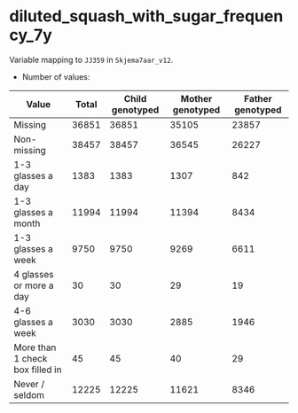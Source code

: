 # diluted_squash_with_sugar_frequency_7y
Variable mapping to `JJ359` in `Skjema7aar_v12`.
- Number of values:

| Value | Total | Child genotyped | Mother genotyped | Father genotyped |
| ----- | ----- | --------------- | ---------------- | ---------------- |
| Missing | 36851 | 36851 | 35105 | 23857 |
| Non-missing | 38457 | 38457 | 36545 | 26227 |
| 1-3 glasses a day | 1383 | 1383 | 1307 |842 |
| 1-3 glasses a month | 11994 | 11994 | 11394 |8434 |
| 1-3 glasses a week | 9750 | 9750 | 9269 |6611 |
| 4 glasses or more a day | 30 | 30 | 29 |19 |
| 4-6 glasses a week | 3030 | 3030 | 2885 |1946 |
| More than 1 check box filled in | 45 | 45 | 40 |29 |
| Never / seldom | 12225 | 12225 | 11621 |8346 |



